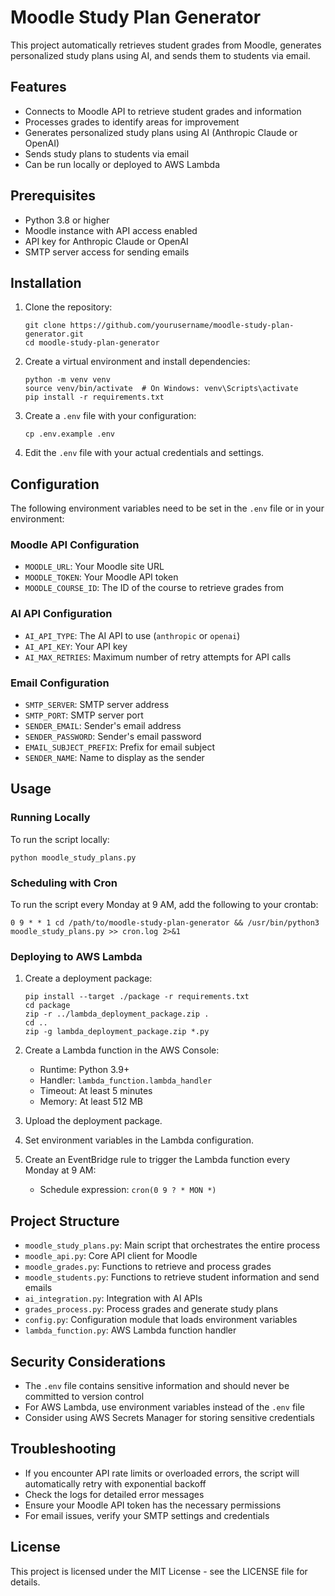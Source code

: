 # Moodle Study Plan Generator

This project automatically retrieves student grades from Moodle, generates personalized study plans using AI, and sends them to students via email.

## Features

- Connects to Moodle API to retrieve student grades and information
- Processes grades to identify areas for improvement
- Generates personalized study plans using AI (Anthropic Claude or OpenAI)
- Sends study plans to students via email
- Can be run locally or deployed to AWS Lambda

## Prerequisites

- Python 3.8 or higher
- Moodle instance with API access enabled
- API key for Anthropic Claude or OpenAI
- SMTP server access for sending emails

## Installation

1. Clone the repository:

   ```
   git clone https://github.com/yourusername/moodle-study-plan-generator.git
   cd moodle-study-plan-generator
   ```

2. Create a virtual environment and install dependencies:

   ```
   python -m venv venv
   source venv/bin/activate  # On Windows: venv\Scripts\activate
   pip install -r requirements.txt
   ```

3. Create a `.env` file with your configuration:

   ```
   cp .env.example .env
   ```

4. Edit the `.env` file with your actual credentials and settings.

## Configuration

The following environment variables need to be set in the `.env` file or in your environment:

### Moodle API Configuration

- `MOODLE_URL`: Your Moodle site URL
- `MOODLE_TOKEN`: Your Moodle API token
- `MOODLE_COURSE_ID`: The ID of the course to retrieve grades from

### AI API Configuration

- `AI_API_TYPE`: The AI API to use (`anthropic` or `openai`)
- `AI_API_KEY`: Your API key
- `AI_MAX_RETRIES`: Maximum number of retry attempts for API calls

### Email Configuration

- `SMTP_SERVER`: SMTP server address
- `SMTP_PORT`: SMTP server port
- `SENDER_EMAIL`: Sender's email address
- `SENDER_PASSWORD`: Sender's email password
- `EMAIL_SUBJECT_PREFIX`: Prefix for email subject
- `SENDER_NAME`: Name to display as the sender

## Usage

### Running Locally

To run the script locally:

```
python moodle_study_plans.py
```

### Scheduling with Cron

To run the script every Monday at 9 AM, add the following to your crontab:

```
0 9 * * 1 cd /path/to/moodle-study-plan-generator && /usr/bin/python3 moodle_study_plans.py >> cron.log 2>&1
```

### Deploying to AWS Lambda

1. Create a deployment package:

   ```
   pip install --target ./package -r requirements.txt
   cd package
   zip -r ../lambda_deployment_package.zip .
   cd ..
   zip -g lambda_deployment_package.zip *.py
   ```

2. Create a Lambda function in the AWS Console:

   - Runtime: Python 3.9+
   - Handler: `lambda_function.lambda_handler`
   - Timeout: At least 5 minutes
   - Memory: At least 512 MB

3. Upload the deployment package.

4. Set environment variables in the Lambda configuration.

5. Create an EventBridge rule to trigger the Lambda function every Monday at 9 AM:
   - Schedule expression: `cron(0 9 ? * MON *)`

## Project Structure

- `moodle_study_plans.py`: Main script that orchestrates the entire process
- `moodle_api.py`: Core API client for Moodle
- `moodle_grades.py`: Functions to retrieve and process grades
- `moodle_students.py`: Functions to retrieve student information and send emails
- `ai_integration.py`: Integration with AI APIs
- `grades_process.py`: Process grades and generate study plans
- `config.py`: Configuration module that loads environment variables
- `lambda_function.py`: AWS Lambda function handler

## Security Considerations

- The `.env` file contains sensitive information and should never be committed to version control
- For AWS Lambda, use environment variables instead of the `.env` file
- Consider using AWS Secrets Manager for storing sensitive credentials

## Troubleshooting

- If you encounter API rate limits or overloaded errors, the script will automatically retry with exponential backoff
- Check the logs for detailed error messages
- Ensure your Moodle API token has the necessary permissions
- For email issues, verify your SMTP settings and credentials

## License

This project is licensed under the MIT License - see the LICENSE file for details.
